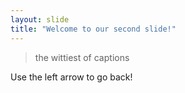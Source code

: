 ```yaml
---
layout: slide
title: "Welcome to our second slide!"
---
```

> the wittiest of captions

Use the left arrow to go back!
